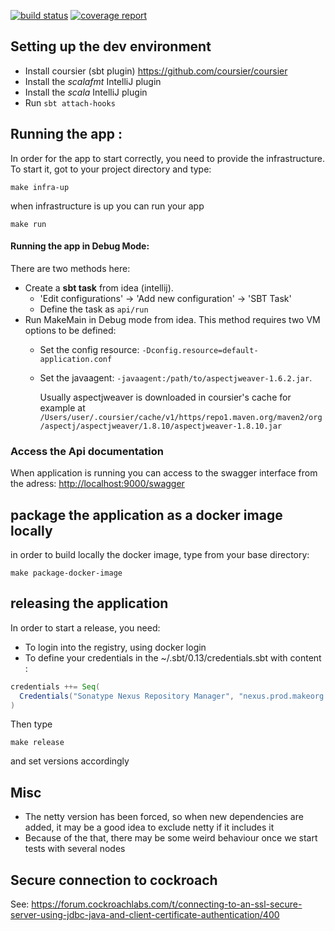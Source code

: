 [![build status](https://gitlab.com/makeorg-scala/make-api/badges/master/build.svg)](https://gitlab.com/makeorg-scala/make-api/commits/master)
[![coverage report](https://gitlab.com/makeorg-scala/make-api/badges/master/coverage.svg)](https://gitlab.com/makeorg-scala/make-api/commits/master)

## Setting up the dev environment


- Install coursier (sbt plugin) https://github.com/coursier/coursier
- Install the _scalafmt_ IntelliJ plugin
- Install the _scala_ IntelliJ plugin
- Run `sbt attach-hooks`

## Running the app :


In order for the app to start correctly, you need to provide the infrastructure.
To start it, got to your project directory and type:

```
make infra-up
```

when infrastructure is up you can run your app

```
make run
```


#### Running the app in Debug Mode:

There are two methods here:

- Create a **sbt task** from idea (intellij).
    - 'Edit configurations' -> 'Add new configuration' -> 'SBT Task'
    - Define the task as `api/run`
- Run MakeMain in Debug mode from idea. This method requires two VM options to be defined:
    - Set the config resource: `-Dconfig.resource=default-application.conf`
    - Set the javaagent: `-javaagent:/path/to/aspectjweaver-1.6.2.jar`.

        Usually aspectjweaver is downloaded in coursier's cache for example at `/Users/user/.coursier/cache/v1/https/repo1.maven.org/maven2/org/aspectj/aspectjweaver/1.8.10/aspectjweaver-1.8.10.jar`


### Access the Api documentation

When application is running you can access to the swagger interface from the adress: [http://localhost:9000/swagger](http://localhost:9000/swagger)

## package the application as a docker image locally

in order to build locally the docker image, type from your base directory:

```
make package-docker-image
```

## releasing the application

In order to start a release, you need:

- To login into the registry, using docker login
- To define your credentials in the ~/.sbt/0.13/credentials.sbt with content :

```scala
credentials ++= Seq(
  Credentials("Sonatype Nexus Repository Manager", "nexus.prod.makeorg.tech", "my-login", "my-password")
)
```

Then type 

```
make release
```

and set versions accordingly

## Misc

- The netty version has been forced, so when new dependencies are added, it may be a good idea to exclude netty if it includes it
- Because of the that, there may be some weird behaviour once we start tests with several nodes

## Secure connection to cockroach

See: https://forum.cockroachlabs.com/t/connecting-to-an-ssl-secure-server-using-jdbc-java-and-client-certificate-authentication/400

